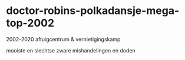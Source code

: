 doctor-robins-polkadansje-mega-top-2002
=======================================

2002-2020 aftuigcentrum &amp; vernietigingskamp

mooiste en slechtse zware mishandelingen en doden
